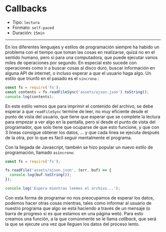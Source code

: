 # Callbacks

* Tipo: `lectura`
* Formato: `self-paced`
* Duración: `15min`

***

En los diferentes lenguajes y estilos de programación siempre ha habido un
problema con el tiempo que toman las cosas en realizarse, quizá no en el sentido
humano, pero sí para una computadora, que puede ejecutar varios miles de
operaciones por segundo. En especial esto sucede con operaciones como ir a
buscar cosas al disco duro, buscar información en alguna API de internet, o
incluso esperar a que el usuario haga algo. Un estilo que triunfó en el pasado
es el `síncrono` :

```js
const fs = require('fs');
const contents = fs.readFileSync('assets/ajson.json').toString();
console.log(contents);
```

En este estilo vemos que para imprimir el contenido del archivo, se debe esperar
a que `readFileSync` termine de leer, no muy eficiente desde el punto de vista
del usuario, que tiene que esperar que se complete la lectura para empezar
a ver algo en la pantalla, pero sí desde el punto de vista del programador, que
solo tiene que ocuparse de que esto funcione, y que con 3 lineas consigue
obtener los datos, ... y que cada linea se ejecuta después de la otra, por lo
que es fácil seguir mentalmente el programa.

Con la llegada de Javascript, también se hizo popular un nuevo estilo de
programación, llamado `asíncrono`:

```js
const fs = require('fs');

fs.readFile('assets/ajson.json', (err, buf) => {
  console.log(buf.toString());
});

console.log('Espera mientras leemos el archivo...');
```

Con esta forma de programar no nos preocupamos de esperar los datos, podemos
hacer otras cosas mientras, tales como informar al usuario de nuestro programa
que algo se está haciendo a través de un mensaje (o barra de progreso si es que
estamos en una página web). Para esto creamos una función, a la que comúnmente
se le llama *callback*, que será la que se ejecute una vez que lleguen los datos
del proceso lento.
